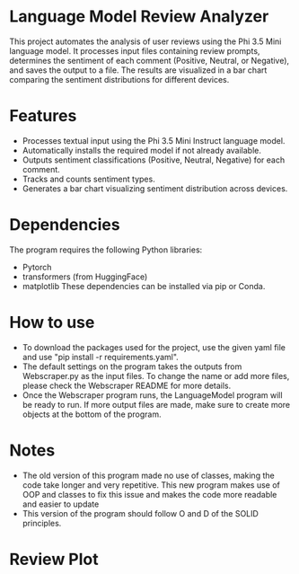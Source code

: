 # Language Model Review Analyzer

This project automates the analysis of user reviews using the Phi 3.5 Mini language model. It processes input files containing review prompts, determines the sentiment of each comment (Positive, Neutral, or Negative), and saves the output to a file. The results are visualized in a bar chart comparing the sentiment distributions for different devices.

# Features

* Processes textual input using the Phi 3.5 Mini Instruct language model.
* Automatically installs the required model if not already available.
* Outputs sentiment classifications (Positive, Neutral, Negative) for each comment.
* Tracks and counts sentiment types.
* Generates a bar chart visualizing sentiment distribution across devices.

# Dependencies
The program requires the following Python libraries:

*  Pytorch
*  transformers (from HuggingFace)
*  matplotlib
These dependencies can be installed via pip or Conda.

# How to use
*  To download the packages used for the project, use the given yaml file and use "pip install -r requirements.yaml". 
*  The default settings on the program takes the outputs from Webscraper.py as the input files. To change the name or add more files, please check the Webscraper README for more details.
*  Once the Webscraper program runs, the LanguageModel program will be ready to run. If more output files are made, make sure to create more objects at the bottom of the program.

# Notes
* The old version of this program made no use of classes, making the code take longer and very repetitive. This new program makes use of OOP and classes to fix this issue and makes the code more readable and easier to update
* This version of the program should follow O and D of the SOLID principles.

# Review Plot

